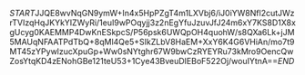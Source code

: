 $START$JJQE8wvNqGN9ymW+In4x5HpPZgT4m1LXVbj6/iJ0iYW8Nfl2cutJWzrTVIzqHqJKYkYIZWyRi/1euI9wPOqyjj3z2nEgYfuJzuvJfJ24m6xY7KS8D1X8xgUcyg0KAEMMP4DwKnESkpcS/P56psk6UWQpOH4quohW/s8QXa6Lk+jJM5MAUqNFAATPdTbQ+8qMl4Qe5+SIkZLbV8HaEM+XxY6K4G6VHiAn/mo7t9MT45zYPywlzucXpuGp+Ww0sNYtghr67W9bwCzRYEYRu73kMro9OencQwZosYtqKD4zENohGBe121teU53+1Cye43BveuDIEBoF522Oj/wouIYtnA==$END$